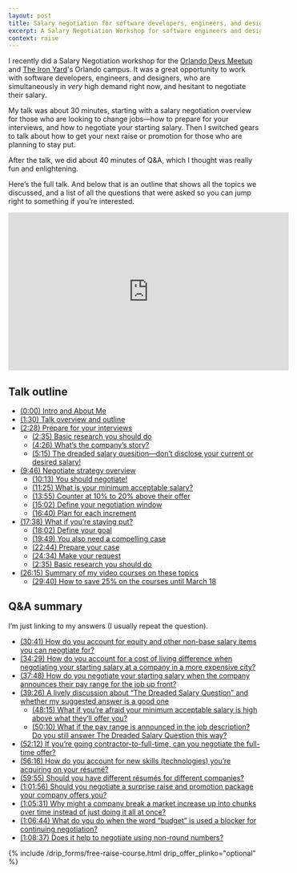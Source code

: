 ```yaml
---
layout: post
title: Salary negotiation for software developers, engineers, and designers
excerpt: A Salary Negotiation Workshop for software engineers and designers, given for the Orlando Devs Meetup and The Iron Yard Orlando campus.
context: raise
---
```


I recently did a Salary Negotiation workshop for the [Orlando Devs Meetup](http://www.meetup.com/OrlandoDevs/) and [The Iron Yard](https://www.theironyard.com/)'s Orlando campus. It was a great opportunity to work with software developers, engineers, and designers, who are simultaneously in _very_ high demand right now, and hesitant to negotiate their salary. 

My talk was about 30 minutes, starting with a salary negotiation overview for those who are looking to change jobs—how to prepare for your interviews, and how to negotiate your starting salary. Then I switched gears to talk about how to get your next raise or promotion for those who are planning to stay put. 

After the talk, we did about 40 minutes of Q&A, which I thought was really fun and enlightening. 

Here’s the full talk. And below that is an outline that shows all the topics we discussed, and a list of all the questions that were asked so you can jump right to something if you’re interested.

<div class="video-container">
<iframe align="middle" src="https://www.youtube.com/embed/sN19aNmjBoU" width="560" height="315" frameborder="0" allowfullscreen="allowfullscreen"></iframe>
</div>

## Talk outline

*   [(0:00) Intro and About Me](https://youtu.be/sN19aNmjBoU)
*   [(1:30) Talk overview and outline](https://youtu.be/sN19aNmjBoU#t=1m30s)
*   [(2:28) Prepare for your interviews](https://youtu.be/sN19aNmjBoU#t=2m28s)
    *   [(2:35) Basic research you should do](https://youtu.be/sN19aNmjBoU#t=2m35s)
    *   [(4:26) What’s the company’s story?](https://youtu.be/sN19aNmjBoU#t=4m26s)
    *   [(5:15) The dreaded salary quesition—don’t disclose your current or desired salary!](https://youtu.be/sN19aNmjBoU#t=5m15s)
*   [(9:46) Negotiate strategy overview](https://youtu.be/sN19aNmjBoU#t=9m46s)
    *   [(10:13) You should negotiate!](https://youtu.be/sN19aNmjBoU#t=10m13s)
    *   [(11:25) What is your minimum acceptable salary?](https://youtu.be/sN19aNmjBoU#t=11m25s)
    *   [(13:55) Counter at 10% to 20% above their offer](https://youtu.be/sN19aNmjBoU#t=13m55s)
    *   [(15:02) Define your negotiation window](https://youtu.be/sN19aNmjBoU#t=15m02s)
    *   [(16:40) Plan for each increment](https://youtu.be/sN19aNmjBoU#t=16m40s)
*   [(17:38) What if you’re staying put?](https://youtu.be/sN19aNmjBoU#t=17m38s)
    *   [(18:02) Define your goal](https://youtu.be/sN19aNmjBoU#t=18m02s)
    *   [(19:49) You also need a compelling case](https://youtu.be/sN19aNmjBoU#t=19m49s)
    *   [(22:44) Prepare your case](https://youtu.be/sN19aNmjBoU#t=22m44s)
    *   [(24:34) Make your request](https://youtu.be/sN19aNmjBoU#t=24m34s)
    *   [(2:35) Basic research you should do](https://youtu.be/sN19aNmjBoU#t=2m35s)
*   [(26:15) Summary of my video courses on these topics](https://youtu.be/sN19aNmjBoU#t=26m15s)
    *   [(29:40) How to save 25% on the courses until March 18](https://youtu.be/sN19aNmjBoU#t=29m40s)

## Q&A summary

I’m just linking to my answers (I usually repeat the question).

*   [(30:41) How do you account for equity and other non-base salary items you can neogtiate for?](https://youtu.be/sN19aNmjBoU#t=30m41s)
*   [(34:29) How do you account for a cost of living difference when negotiating your starting salary at a company in a more expensive city?](https://youtu.be/sN19aNmjBoU#t=34m29s)
*   [(37:48) How do you negotiate your starting salary when the company announces their pay range for the job up front?](https://youtu.be/sN19aNmjBoU#t=37m48s)
*   [(39:26) A lively discussion about “The Dreaded Salary Question” and whether my suggested answer is a good one](https://youtu.be/sN19aNmjBoU#t=39m26s)
    *   [(48:15) What if you’re afraid your minimum acceptable salary is high above what they’ll offer you?](https://youtu.be/sN19aNmjBoU#t=48m15s)
    *   [(50:10) What if the pay range is announced in the job description? Do you still answer The Dreaded Salary Question this way?](https://youtu.be/sN19aNmjBoU#t=50m10s)
*   [(52:12) If you’re going contractor-to-full-time, can you negotiate the full-time offer?](https://youtu.be/sN19aNmjBoU#t=52m12s)
*   [(56:16) How do you account for new skills (technologies) you’re acquiring on your résumé?](https://youtu.be/sN19aNmjBoU#t=56m16s)
*   [(59:55) Should you have different résumés for different companies?](https://youtu.be/sN19aNmjBoU#t=59m55s)
*   [(1:01:56) Should you negotiate a surprise raise and promotion package your company offers you?](https://youtu.be/sN19aNmjBoU#t=1h1m56s)
*   [(1:05:31) Why might a company break a market increase up into chunks over time instead of just doing it all at once?](https://youtu.be/sN19aNmjBoU#t=1h5m31s)
*   [(1:06:44) What do you do when the word “budget” is used a blocker for continuing negotiation?](https://youtu.be/sN19aNmjBoU#t=1h6m44s)
*   [(1:08:37) Does it help to negotiate using non-round numbers?](https://youtu.be/sN19aNmjBoU#t=1h8m37s)

{% include /drip_forms/free-raise-course.html drip_offer_plinko="optional" %}												